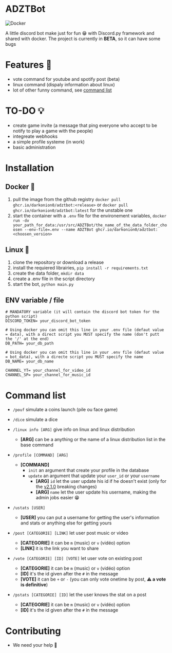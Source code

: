 # ADZTBot

![Docker](https://github.com/DarkOnion0/ADZTBot/workflows/Docker/badge.svg?branch=master)

A little discord bot make just for fun :grin: with Discord.py framework and shared with docker. The project is currently in **BETA**, so it can have some bugs

# Features :rocket:

- vote command for youtube and spotify post (beta)
- linux command (dispaly information about linux)
- lot of other funny command, see [command list](#command-list)

# TO-DO 💡

- create game invite (a message that ping everyone who accept to be notify to play a game with the people)
- integreate webhooks
- a simple profile systeme (in work)
- basic administration

# Installation

## Docker 🐋

1. pull the image from the github registry `docker pull ghcr.io/darkonion0/adztbot:<release>` or `docker pull ghcr.io/darkonion0/adztbot:latest` for the unstable one
2. start the container with a `.env` file for the environement variables, `docker run -dv your_path_for_data:/usr/src/ADZTBot/the_name_of_the_data_folder_choosen --env-file=.env --name ADZTBot ghcr.io/darkonion0/adztbot:<choosen_version>`

## Linux 🐧

1. clone the repository or download a release
2. install the requiered librairies, `pip install -r requirements.txt`
3. create the data folder, `mkdir data`
4. create a .env file in the script directory
5. start the bot, `python main.py`

## ENV variable / file

```env
# MANDATORY variable (it will contain the discord bot token for the python script)
DISCORD_TOKEN= your_discord_bot_token

# Using docker you can omit this line in your .env file (defaut value = data), with a direct script you MUST specify the name (don't putt the '/' at the end)
DB_PATH= your_db_path

# Using docker you can omit this line in your .env file (defaut value = bot_data), with a directe script you MUST specify the name
DB_NAME= your_db_name

CHANNEL_YT= your_channel_for_video_id
CHANNEL_SP= your_channel_for_music_id
```

# Command list

- `/pouf` simulate a coins launch (pile ou face game)

- `/dice` simulate a dice

- `/linux info [ARG]` give info on linux and linux distribution
	- **[ARG]** can be a anything or the name of a linux distribution list in the base command

- `/profile [COMMAND] [ARG]`
	- **[COMMAND]**
		- `init` an argument that create your profile in the database
		- `update` an argument that update your `user_id` or your `username`
    		- **[ARG]** `id` let the user update his id if he doesn't exist (only for the [v2.1.0](https://github.com/DarkOnion0/ADZTBot/releases/tag/v2.2.0) breaking changes)
			- **[ARG]** `name` let the user update his username, making the admin jobs easier :grin:
- `/ustats [USER]`
  - **[USER]** you can put a username for getting the user's information and stats or anything else for getting yours

- `/post [CATEGORIE] [LINK]` let user post music or video
	- **[CATEGORIE]** it can be `m` (music) or `v` (vidéo) option
	- **[LINK]** it is the link you want to share

- `/vote [CATEGORIE] [ID] [VOTE]` let user vote on existing post
	- **[CATEGORIE]** it can be `m` (music) or `v` (vidéo) option
	- **[ID]** it's the id given after the `#` in the message
	- **[VOTE]** it can be `+` or `-` (you can only vote onetime by post, **⚠️ a vote is definitive**)
	
- `/pstats [CATEGORIE] [ID]` let the user knows the stat on a post
	- **[CATEGORIE]** it can be `m` (music) or `v` (vidéo) option
	- **[ID]** it's the id given after the `#` in the message

# Contributing
- We need your help :handshake:
